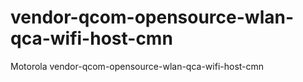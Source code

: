 # vendor-qcom-opensource-wlan-qca-wifi-host-cmn
Motorola vendor-qcom-opensource-wlan-qca-wifi-host-cmn
